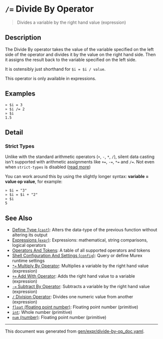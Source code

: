 # `/=` Divide By Operator

> Divides a variable by the right hand value (expression)

## Description

The Divide By operator takes the value of the variable specified on the left
side of the operator and divides it by the value on the right hand side. Then
it assigns the result back to the variable specified on the left side.

It is ostensibly just shorthand for `$i = $i / value`.

This operator is only available in expressions.



## Examples

```
» $i = 3
» $i /= 2
» $i
1.5
```

## Detail

### Strict Types

Unlike with the standard arithmetic operators (`+`, `-`, `*`, `/`), silent data
casting isn't supported with arithmetic assignments like `+=`, `-=`, `*=` and
`/=`. Not even when `strict-types` is disabled ([read more](/docs/user-guide/strict-types.md))

You can work around this by using the slightly longer syntax: **variable =
value op value**, for example:

```
» $i = "3"
» $i = $i + "2"
» $i
5
```

## See Also

* [Define Type (`cast`)](../commands/cast.md):
  Alters the data-type of the previous function without altering its output
* [Expressions (`expr`)](../commands/expr.md):
  Expressions: mathematical, string comparisons, logical operators
* [Operators And Tokens](../user-guide/operators-and-tokens.md):
  A table of all supported operators and tokens
* [Shell Configuration And Settings (`config`)](../commands/config.md):
  Query or define Murex runtime settings
* [`*=` Multiply By Operator](../parser/multiply-by.md):
  Multiplies a variable by the right hand value (expression)
* [`+=` Add With Operator](../parser/add-with.md):
  Adds the right hand value to a variable (expression)
* [`-=` Subtract By Operator](../parser/subtract-by.md):
  Subtracts a variable by the right hand value (expression)
* [`/` Division Operator](../parser/division.md):
  Divides one numeric value from another (expression)
* [`float` (floating point number)](../types/float.md):
  Floating point number (primitive)
* [`int`](../types/int.md):
  Whole number (primitive)
* [`num` (number)](../types/num.md):
  Floating point number (primitive)

<hr/>

This document was generated from [gen/expr/divide-by-op_doc.yaml](https://github.com/lmorg/murex/blob/master/gen/expr/divide-by-op_doc.yaml).